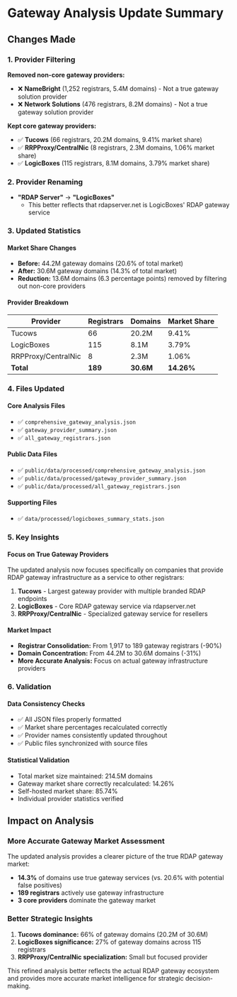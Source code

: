 # Gateway Analysis Update Summary

## Changes Made

### 1. Provider Filtering
**Removed non-core gateway providers:**
- ❌ **NameBright** (1,252 registrars, 5.4M domains) - Not a true gateway solution provider
- ❌ **Network Solutions** (476 registrars, 8.2M domains) - Not a true gateway solution provider

**Kept core gateway providers:**
- ✅ **Tucows** (66 registrars, 20.2M domains, 9.41% market share)
- ✅ **RRPProxy/CentralNic** (8 registrars, 2.3M domains, 1.06% market share)
- ✅ **LogicBoxes** (115 registrars, 8.1M domains, 3.79% market share)

### 2. Provider Renaming
- **"RDAP Server"** → **"LogicBoxes"** 
  - This better reflects that rdapserver.net is LogicBoxes' RDAP gateway service

### 3. Updated Statistics

#### Market Share Changes
- **Before:** 44.2M gateway domains (20.6% of total market)
- **After:** 30.6M gateway domains (14.3% of total market)
- **Reduction:** 13.6M domains (6.3 percentage points) removed by filtering out non-core providers

#### Provider Breakdown
| Provider | Registrars | Domains | Market Share |
|----------|------------|---------|--------------|
| Tucows | 66 | 20.2M | 9.41% |
| LogicBoxes | 115 | 8.1M | 3.79% |
| RRPProxy/CentralNic | 8 | 2.3M | 1.06% |
| **Total** | **189** | **30.6M** | **14.26%** |

### 4. Files Updated

#### Core Analysis Files
- ✅ `comprehensive_gateway_analysis.json`
- ✅ `gateway_provider_summary.json`
- ✅ `all_gateway_registrars.json`

#### Public Data Files
- ✅ `public/data/processed/comprehensive_gateway_analysis.json`
- ✅ `public/data/processed/gateway_provider_summary.json`
- ✅ `public/data/processed/all_gateway_registrars.json`

#### Supporting Files
- ✅ `data/processed/logicboxes_summary_stats.json`

### 5. Key Insights

#### Focus on True Gateway Providers
The updated analysis now focuses specifically on companies that provide RDAP gateway infrastructure as a service to other registrars:

1. **Tucows** - Largest gateway provider with multiple branded RDAP endpoints
2. **LogicBoxes** - Core RDAP gateway service via rdapserver.net
3. **RRPProxy/CentralNic** - Specialized gateway service for resellers

#### Market Impact
- **Registrar Consolidation:** From 1,917 to 189 gateway registrars (-90%)
- **Domain Concentration:** From 44.2M to 30.6M domains (-31%)
- **More Accurate Analysis:** Focus on actual gateway infrastructure providers

### 6. Validation

#### Data Consistency Checks
- ✅ All JSON files properly formatted
- ✅ Market share percentages recalculated correctly
- ✅ Provider names consistently updated throughout
- ✅ Public files synchronized with source files

#### Statistical Validation
- Total market size maintained: 214.5M domains
- Gateway market share correctly recalculated: 14.26%
- Self-hosted market share: 85.74%
- Individual provider statistics verified

## Impact on Analysis

### More Accurate Gateway Market Assessment
The updated analysis provides a clearer picture of the true RDAP gateway market:
- **14.3%** of domains use true gateway services (vs. 20.6% with potential false positives)
- **189 registrars** actively use gateway infrastructure
- **3 core providers** dominate the gateway market

### Better Strategic Insights
1. **Tucows dominance:** 66% of gateway domains (20.2M of 30.6M)
2. **LogicBoxes significance:** 27% of gateway domains across 115 registrars
3. **RRPProxy/CentralNic specialization:** Small but focused provider

This refined analysis better reflects the actual RDAP gateway ecosystem and provides more accurate market intelligence for strategic decision-making.